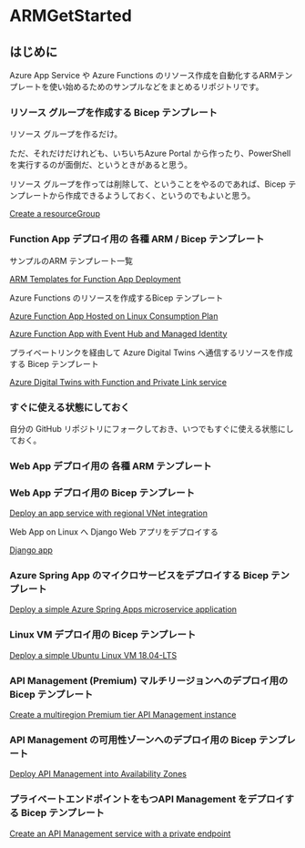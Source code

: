 # ARMGetStarted

## はじめに
Azure App Service や Azure Functions のリソース作成を自動化するARMテンプレートを使い始めるためのサンプルなどをまとめるリポジトリです。

### リソース グループを作成する Bicep テンプレート
リソース グループを作るだけ。

ただ、それだけだけれども、いちいちAzure Portal から作ったり、PowerShell を実行するのが面倒だ、というときがあると思う。

リソース グループを作っては削除して、ということをやるのであれば、Bicep テンプレートから作成できるようしておく、というのでもよいと思う。

[Create a resourceGroup](https://github.com/azure/azure-quickstart-templates/tree/master/subscription-deployments/create-rg#create-a-resourcegroup)

### Function App デプロイ用の 各種 ARM / Bicep テンプレート

サンプルのARM テンプレート一覧

[ARM Templates for Function App Deployment](https://learn.microsoft.com/ja-jp/samples/azure-samples/function-app-arm-templates/arm-templates-for-function-app-deployment/?ns-enrollment-type=Collection&ns-enrollment-id=5myt1yx0wp7wz)

Azure Functions のリソースを作成するBicep テンプレート

[Azure Function App Hosted on Linux Consumption Plan](https://github.com/azure-samples/function-app-arm-templates/tree/main/function-app-linux-consumption#azure-function-app-hosted-on-linux-consumption-plan)

[Azure Function App with Event Hub and Managed Identity](https://github.com/azure/azure-quickstart-templates/tree/master/quickstarts/microsoft.web/function-app-event-hub-managed-identity#azure-function-app-with-event-hub-and-managed-identity)

プライベートリンクを経由して Azure Digital Twins へ通信するリソースを作成する Bicep テンプレート

[Azure Digital Twins with Function and Private Link service](https://github.com/azure/azure-quickstart-templates/tree/master/quickstarts/microsoft.digitaltwins/digitaltwins-with-function-private-link#azure-digital-twins-with-function-and-private-link-service)

### すぐに使える状態にしておく

自分の GitHub リポジトリにフォークしておき、いつでもすぐに使える状態にしておく。

### Web App デプロイ用の 各種 ARM テンプレート

### Web App デプロイ用の Bicep テンプレート

[Deploy an app service with regional VNet integration](https://github.com/azure/azure-quickstart-templates/tree/master/quickstarts/microsoft.web/app-service-regional-vnet-integration#deploy-an-app-service-with-regional-vnet-integration)

Web App on Linux へ Django Web アプリをデプロイする

[Django app](https://github.com/azure/azure-quickstart-templates/tree/master/quickstarts/microsoft.web/webapp-linux-django#django-app)

### Azure Spring App のマイクロサービスをデプロイする Bicep テンプレート

[Deploy a simple Azure Spring Apps microservice application](https://github.com/azure/azure-quickstart-templates/tree/master/quickstarts/microsoft.appplatform/microservice-apps-enterprise-plan#deploy-a-simple-azure-spring-apps-microservice-application)


### Linux VM デプロイ用の Bicep テンプレート

[Deploy a simple Ubuntu Linux VM 18.04-LTS](https://github.com/azure/azure-quickstart-templates/tree/master/quickstarts/microsoft.compute/vm-simple-linux#deploy-a-simple-ubuntu-linux-vm-1804-lts)


### API Management (Premium) マルチリージョンへのデプロイ用の Bicep テンプレート

[Create a multiregion Premium tier API Management instance](https://github.com/azure/azure-quickstart-templates/tree/master/quickstarts/microsoft.apimanagement/api-management-create-with-multiregion#create-a-multiregion-premium-tier-api-management-instance)

### API Management の可用性ゾーンへのデプロイ用の Bicep テンプレート

[Deploy API Management into Availability Zones](https://github.com/azure/azure-quickstart-templates/tree/master/quickstarts/microsoft.apimanagement/api-management-simple-zones#deploy-api-management-into-availability-zones)

### プライベートエンドポイントをもつAPI Management をデプロイする Bicep テンプレート

[Create an API Management service with a private endpoint](https://github.com/azure/azure-quickstart-templates/tree/master/quickstarts/microsoft.apimanagement/api-management-private-endpoint#create-an-api-management-service-with-a-private-endpoint)

